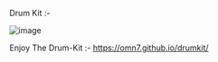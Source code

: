 Drum Kit :-

![image](https://github.com/user-attachments/assets/ab26d0ec-7534-49fb-af8a-7e73b6907ac4)

Enjoy The Drum-Kit :- https://omn7.github.io/drumkit/ 
